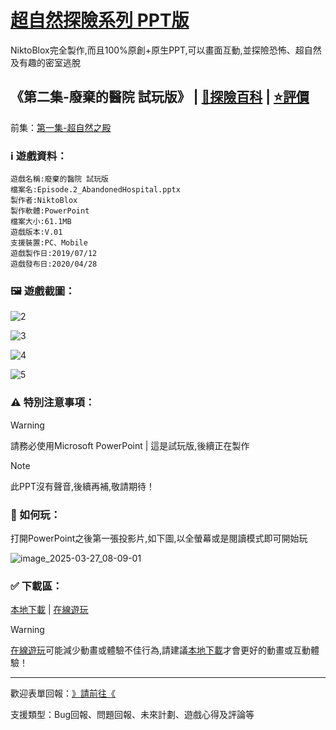 # [超自然探險系列 PPT版](https://github.com/NiktoBlox/Supernatural-Exploration-Series)
NiktoBlox完全製作,而且100%原創+原生PPT,可以畫面互動,並探險恐怖、超自然及有趣的密室逃脫
## 《第二集-廢棄的醫院 試玩版》 | [:open_book:探險百科](https://github.com/NiktoBlox/Episode-2-Abandoned-Hospital/wiki) | [:star:評價](https://github.com/NiktoBlox/Supernatural-Exploration-Series/issues?q=label%3A%E8%A9%95%E5%88%86%E5%92%8C%E8%A9%95%E8%AB%96%20state%3Aclosed)
前集：[第一集-超自然之殿](https://github.com/NiktoBlox/Episode-1-Supernatural-Palace/tree/main)
### :information_source:	 遊戲資料：
```
遊戲名稱:廢棄的醫院 試玩版
檔案名:Episode.2_AbandonedHospital.pptx
製作者:NiktoBlox
製作軟體:PowerPoint
檔案大小:61.1MB
遊戲版本:V.01
支援裝置:PC、Mobile
遊戲製作日:2019/07/12
遊戲發布日:2020/04/28
```
### :framed_picture:	 遊戲截圖：
![2](https://github.com/user-attachments/assets/0f953378-6aa5-4528-a8dd-a34764ccbaed)
  
![3](https://github.com/user-attachments/assets/1b225fc2-7ddf-4e6d-8e47-5f38eda3c3ca)

![4](https://github.com/user-attachments/assets/256feec4-01c5-460f-a2c7-9adb8f5ff333)

![5](https://github.com/user-attachments/assets/0351aa19-725c-4e73-8d53-03494ec0bde5)

### :warning:	 特別注意事項：
> [!WARNING]
> 請務必使用Microsoft PowerPoint | 這是試玩版,後續正在製作

> [!NOTE]
> 此PPT沒有聲音,後續再補,敬請期待！

### :thinking:  如何玩：
打開PowerPoint之後第一張投影片,如下圖,以全螢幕或是閱讀模式即可開始玩

![image_2025-03-27_08-09-01](https://github.com/user-attachments/assets/bc7ba115-c577-41a9-bda7-6dff4fcf31c4)


### :white_check_mark: 下載區：
[本地下載](https://github.com/NiktoBlox/Episode-2-Abandoned-Hospital/releases/download/%E7%99%BC%E8%A1%8C%E7%89%88/Episode.2_AbandonedHospital.pptx) | [在線遊玩](https://1drv.ms/p/c/87252f879fec2d81/EddEHJEIhypJvGtEr4KDYmIBA4yY2-eTaCHchiaCKv4Veg?e=dgZoWW)
> [!WARNING]
> [在線遊玩](https://1drv.ms/p/c/87252f879fec2d81/EddEHJEIhypJvGtEr4KDYmIBA4yY2-eTaCHchiaCKv4Veg?e=dgZoWW)可能減少動畫或體驗不佳行為,請建議[本地下載](https://github.com/NiktoBlox/Episode-2-Abandoned-Hospital/releases/download/%E7%99%BC%E8%A1%8C%E7%89%88/Episode.2_AbandonedHospital.pptx)才會更好的動畫或互動體驗！
***
歡迎表單回報：[》請前往《](https://github.com/NiktoBlox/Supernatural-Exploration-Series/issues)

支援類型：Bug回報、問題回報、未來計劃、遊戲心得及評論等
